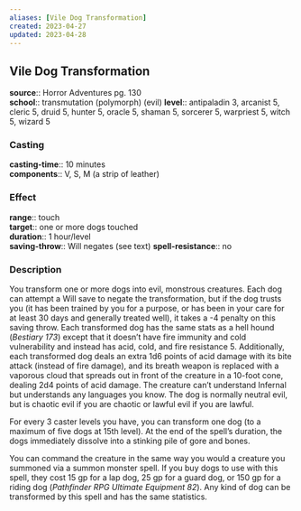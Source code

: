 ```yaml
---
aliases: [Vile Dog Transformation]
created: 2023-04-27
updated: 2023-04-28
---
```


## Vile Dog Transformation

**source**:: Horror Adventures pg. 130  
**school**:: transmutation (polymorph) (evil)
**level**:: antipaladin 3, arcanist 5, cleric 5, druid 5, hunter 5, oracle 5, shaman 5, sorcerer 5, warpriest 5, witch 5, wizard 5

### Casting

**casting-time**:: 10 minutes  
**components**:: V, S, M (a strip of leather)

### Effect

**range**:: touch  
**target**:: one or more dogs touched  
**duration**:: 1 hour/level  
**saving-throw**:: Will negates (see text)
**spell-resistance**:: no

### Description

You transform one or more dogs into evil, monstrous creatures. Each dog can attempt a Will save to negate the transformation, but if the dog trusts you (it has been trained by you for a purpose, or has been in your care for at least 30 days and generally treated well), it takes a -4 penalty on this saving throw. Each transformed dog has the same stats as a hell hound (*Bestiary 173*) except that it doesn’t have fire immunity and cold vulnerability and instead has acid, cold, and fire resistance 5. Additionally, each transformed dog deals an extra 1d6 points of acid damage with its bite attack (instead of fire damage), and its breath weapon is replaced with a vaporous cloud that spreads out in front of the creature in a 10-foot cone, dealing 2d4 points of acid damage. The creature can’t understand Infernal but understands any languages you know. The dog is normally neutral evil, but is chaotic evil if you are chaotic or lawful evil if you are lawful.  
  
For every 3 caster levels you have, you can transform one dog (to a maximum of five dogs at 15th level). At the end of the spell’s duration, the dogs immediately dissolve into a stinking pile of gore and bones.  
  
You can command the creature in the same way you would a creature you summoned via a summon monster spell. If you buy dogs to use with this spell, they cost 15 gp for a lap dog, 25 gp for a guard dog, or 150 gp for a riding dog (*Pathfinder RPG Ultimate Equipment 82*). Any kind of dog can be transformed by this spell and has the same statistics.
